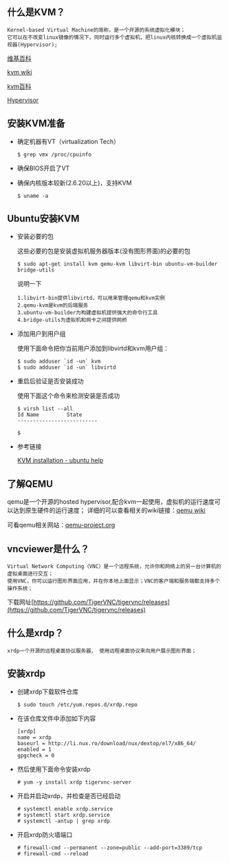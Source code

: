 什么是KVM？
----

```
Kernel-based Virtual Machine的简称，是一个开源的系统虚拟化模块；
它可以在不改变linux镜像的情况下，同时运行多个虚拟机，把linux内核转换成一个虚拟机监视器(Hypervisor);
```
[维基百科](https://zh.wikipedia.org/wiki/%E5%9F%BA%E4%BA%8E%E5%86%85%E6%A0%B8%E7%9A%84%E8%99%9A%E6%8B%9F%E6%9C%BA)

[kvm wiki](https://en.wikipedia.org/wiki/Kernel-based_Virtual_Machine)

[kvm百科](http://baike.baidu.com/link?url=VBJtn9Sfnh5Diap_0HXYYEzhrMcLyewXF8oWLVS-7An6CqQGfvO-JaDrVSp7wzFK92EjCW7zD4QO1aUj9CM-uGizDHDoh2lPgZvTu_GJ7rndpGbe6js1H5Hm6HSlL5ra)

[Hypervisor](https://zh.wikipedia.org/wiki/Hypervisor)

安装KVM准备
----

- 确定机器有VT（virtualization Tech）

    ```
    $ grep vmx /proc/cpuinfo
    ```

- 确保BIOS开启了VT

- 确保内核版本较新(2.6.20以上)，支持KVM
    ```
    $ uname -a
    ```

Ubuntu安装KVM
----
* 安装必要的包

    这些必要的包是安装虚拟机服务器版本(没有图形界面)的必要的包
    ```
    $ sudo apt-get install kvm qemu-kvm libvirt-bin ubuntu-vm-builder bridge-utils
    ```
    说明一下
    ```
    1.libvirt-bin提供libvirtd，可以用来管理qemu和kvm实例
    2.qemu-kvm是kvm的后端服务
    3.ubuntu-vm-builder为构建虚拟机提供强大的命令行工具
    4.bridge-utils为虚拟机和网卡之间提供网桥
    ```

* 添加用户到用户组

    使用下面命令把你当前用户添加到libvirtd和kvm用户组：
    ```
    $ sudo adduser `id -un` kvm
    $ sudo adduser `id -un` libvirtd
    ```

* 重启后验证是否安装成功

    使用下面这个命令来检测安装是否成功
    ```
    $ virsh list --all
    Id Name         State
    --------------------------

    $
    ```

* 参考链接

    [KVM installation - ubuntu help](https://help.ubuntu.com/community/KVM/Installation)


了解QEMU
----
qemu是一个开源的hosted hypervisor,配合kvm一起使用，虚拟机的运行速度可以达到原生硬件的运行速度；
详细的可以查看相关的wiki链接：[qemu wiki](https://en.wikipedia.org/wiki/QEMU)

可看qemu相关网站：[qemu-project.org](http://wiki.qemu-project.org/Features/KVM)


vncviewer是什么？
----

```
Virtual Network Computing（VNC）是一个远程系统，允许你和网络上的另一台计算机的虚拟桌面进行交互；
使用VNC，你可以运行图形界面应用，并在你本地上面显示；VNC的客户端和服务端都支持多个操作系统；
```
下载网址[https://github.com/TigerVNC/tigervnc/releases](https://github.com/TigerVNC/tigervnc/releases)



什么是xrdp？
----

```
xrdp一个开源的远程桌面协议服务器， 使用远程桌面协议来向用户展示图形界面；
```

安装xrdp
----

- 创建xrdp下载软件仓库
    ```
    $ sudo touch /etc/yum.repos.d/xrdp.repo
    ```

- 在该仓库文件中添加如下内容
    ```
    [xrdp]
    name = xrdp
    baseurl = http://li.nux.ro/download/nux/dextop/el7/x86_64/
    enabled = 1
    gpgcheck = 0
    ```

- 然后使用下面命令安装xrdp
    ```
    # yum -y install xrdp tigervnc-server
    ```

- 开启并启动xrdp，并检查是否已经启动
    ```
    # systemctl enable xrdp.service
    # systemctl start xrdp.service
    # systemctl -antup | grep xrdp
    ```

- 开启xrdp防火墙端口
    ```
    # firewall-cmd --permanent --zone=public --add-port=3389/tcp
    # firewall-cmd --reload
    ```
